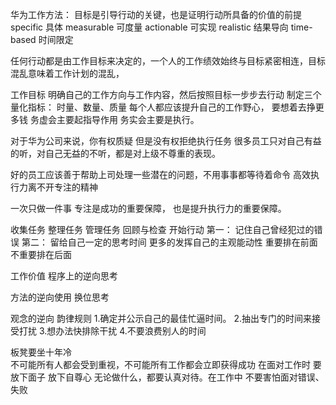 华为工作方法：
目标是引导行动的关键，也是证明行动所具备的价值的前提
specific  具体
measurable 可度量
actionable 可实现
realistic  结果导向
time-based 时间限定

任何行动都是由工作目标来决定的，一个人的工作绩效始终与目标紧密相连，目标混乱意味着工作计划的混乱，

工作目标  明确自己的工作方向与工作内容，然后按照目标一步步去行动
制定三个量化指标： 时量、数量、质量
每个人都应该提升自己的工作野心， 要想着去挣更多钱
务虚会主要起指导作用
务实会主要是执行。

对于华为公司来说，你有权质疑 但是没有权拒绝执行任务
很多员工只对自己有益的听，对自己无益的不听，都是对上级不尊重的表现。

好的员工应该善于帮助上司处理一些潜在的问题，不用事事都等待着命令
高效执行力离不开专注的精神

一次只做一件事
专注是成功的重要保障， 也是提升执行力的重要保障。

收集任务
整理任务
管理任务
回顾与检查
开始行动
第一： 记住自己曾经犯过的错误
第二： 留给自己一定的思考时间
更多的发挥自己的主观能动性
重要排在前面  不重要排在后面

工作价值
程序上的逆向思考

方法的逆向使用
换位思考

观念的逆向
韵律规则
1.确定并公示自己的最佳忙逼时间。
2.抽出专门的时间来接受打扰
3.想办法快排除干扰
4.不要浪费别人的时间

板凳要坐十年冷  
不可能所有人都会受到重视，不可能所有工作都会立即获得成功
在面对工作时 要放下面子 放下自尊心
无论做什么，都要认真对待。在工作中 不要害怕面对错误、失败
